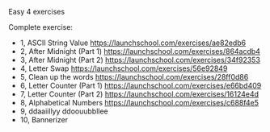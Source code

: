 Easy 4 exercises

Complete exercise:
+ 1, ASCII String Value https://launchschool.com/exercises/ae82edb6
+ 2, After Midnight (Part 1) https://launchschool.com/exercises/864acdb4
+ 3, After Midnight (Part 2) https://launchschool.com/exercises/34f92353
+ 4, Letter Swap https://launchschool.com/exercises/56e92849
+ 5, Clean up the words https://launchschool.com/exercises/28ff0d86
+ 6, Letter Counter (Part 1) https://launchschool.com/exercises/e66bd409
+ 7, Letter Counter (Part 2) https://launchschool.com/exercises/16124e4d
+ 8, Alphabetical Numbers https://launchschool.com/exercises/c688f4e5
+ 9, ddaaiillyy ddoouubbllee
+ 10, Bannerizer
